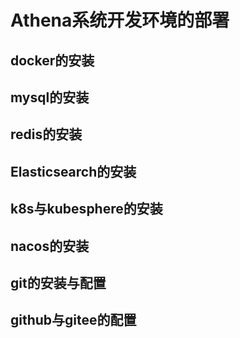 # Athena系统开发环境的部署

## docker的安装

## mysql的安装

## redis的安装

## Elasticsearch的安装

## k8s与kubesphere的安装

## nacos的安装

## git的安装与配置

## github与gitee的配置


